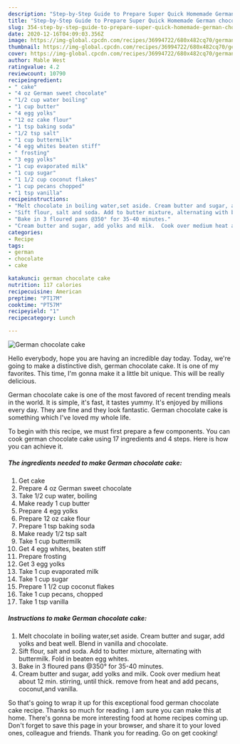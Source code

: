```yaml
---
description: "Step-by-Step Guide to Prepare Super Quick Homemade German chocolate cake"
title: "Step-by-Step Guide to Prepare Super Quick Homemade German chocolate cake"
slug: 354-step-by-step-guide-to-prepare-super-quick-homemade-german-chocolate-cake
date: 2020-12-16T04:09:03.356Z
image: https://img-global.cpcdn.com/recipes/36994722/680x482cq70/german-chocolate-cake-recipe-main-photo.jpg
thumbnail: https://img-global.cpcdn.com/recipes/36994722/680x482cq70/german-chocolate-cake-recipe-main-photo.jpg
cover: https://img-global.cpcdn.com/recipes/36994722/680x482cq70/german-chocolate-cake-recipe-main-photo.jpg
author: Mable West
ratingvalue: 4.2
reviewcount: 10790
recipeingredient:
- " cake"
- "4 oz German sweet chocolate"
- "1/2 cup water boiling"
- "1 cup butter"
- "4 egg yolks"
- "12 oz cake flour"
- "1 tsp baking soda"
- "1/2 tsp salt"
- "1 cup buttermilk"
- "4 egg whites beaten stiff"
- " frosting"
- "3 egg yolks"
- "1 cup evaporated milk"
- "1 cup sugar"
- "1 1/2 cup coconut flakes"
- "1 cup pecans chopped"
- "1 tsp vanilla"
recipeinstructions:
- "Melt chocolate in boiling water,set aside. Cream butter and sugar, add yolks and beat well. Blend in vanilla and chocolate."
- "Sift flour, salt and soda. Add to butter mixture, alternating with buttermilk. Fold in beaten egg whites."
- "Bake in 3 floured pans @350° for 35-40 minutes."
- "Cream butter and sugar, add yolks and milk.  Cook over medium heat about 12 min. stirring, until thick. remove from heat and add pecans, coconut,and vanilla."
categories:
- Recipe
tags:
- german
- chocolate
- cake

katakunci: german chocolate cake 
nutrition: 117 calories
recipecuisine: American
preptime: "PT17M"
cooktime: "PT57M"
recipeyield: "1"
recipecategory: Lunch

---
```



![German chocolate cake](https://img-global.cpcdn.com/recipes/36994722/680x482cq70/german-chocolate-cake-recipe-main-photo.jpg)

Hello everybody, hope you are having an incredible day today. Today, we're going to make a distinctive dish, german chocolate cake. It is one of my favorites. This time, I'm gonna make it a little bit unique. This will be really delicious.

German chocolate cake is one of the most favored of recent trending meals in the world. It is simple, it's fast, it tastes yummy. It's enjoyed by millions every day. They are fine and they look fantastic. German chocolate cake is something which I've loved my whole life.




To begin with this recipe, we must first prepare a few components. You can cook german chocolate cake using 17 ingredients and 4 steps. Here is how you can achieve it.

<!--inarticleads1-->

##### The ingredients needed to make German chocolate cake:

1. Get  cake
1. Prepare 4 oz German sweet chocolate
1. Take 1/2 cup water, boiling
1. Make ready 1 cup butter
1. Prepare 4 egg yolks
1. Prepare 12 oz cake flour
1. Prepare 1 tsp baking soda
1. Make ready 1/2 tsp salt
1. Take 1 cup buttermilk
1. Get 4 egg whites, beaten stiff
1. Prepare  frosting
1. Get 3 egg yolks
1. Take 1 cup evaporated milk
1. Take 1 cup sugar
1. Prepare 1 1/2 cup coconut flakes
1. Take 1 cup pecans, chopped
1. Take 1 tsp vanilla




<!--inarticleads2-->

##### Instructions to make German chocolate cake:

1. Melt chocolate in boiling water,set aside. Cream butter and sugar, add yolks and beat well. Blend in vanilla and chocolate.
1. Sift flour, salt and soda. Add to butter mixture, alternating with buttermilk. Fold in beaten egg whites.
1. Bake in 3 floured pans @350° for 35-40 minutes.
1. Cream butter and sugar, add yolks and milk.  Cook over medium heat about 12 min. stirring, until thick. remove from heat and add pecans, coconut,and vanilla.




So that's going to wrap it up for this exceptional food german chocolate cake recipe. Thanks so much for reading. I am sure you can make this at home. There's gonna be more interesting food at home recipes coming up. Don't forget to save this page in your browser, and share it to your loved ones, colleague and friends. Thank you for reading. Go on get cooking!
